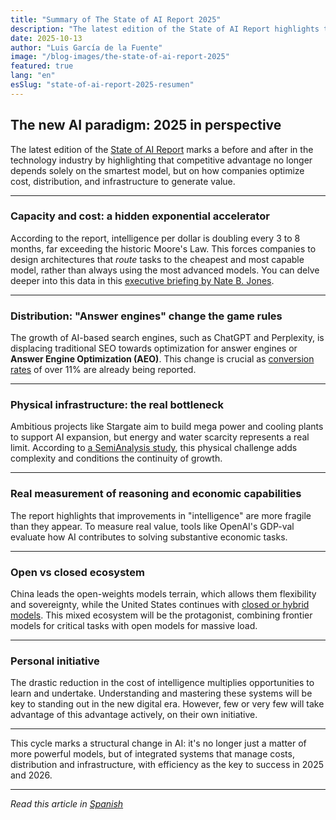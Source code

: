 ```yaml
---
title: "Summary of The State of AI Report 2025"
description: "The latest edition of the State of AI Report highlights that competitive advantage no longer depends solely on the smartest model."
date: 2025-10-13
author: "Luis García de la Fuente"
image: "/blog-images/the-state-of-ai-report-2025"
featured: true
lang: "en"
esSlug: "state-of-ai-report-2025-resumen"
---
```


## The new AI paradigm: 2025 in perspective

The latest edition of the <a href="https://www.stateof.ai/" rel="nofollow" target="_blank">State of AI Report</a> marks a before and after in the technology industry by highlighting that competitive advantage no longer depends solely on the smartest model, but on how companies optimize cost, distribution, and infrastructure to generate value.

***

### Capacity and cost: a hidden exponential accelerator

According to the report, intelligence per dollar is doubling every 3 to 8 months, far exceeding the historic Moore's Law. This forces companies to design architectures that <em>route</em> tasks to the cheapest and most capable model, rather than always using the most advanced models. You can delve deeper into this data in this <a href="https://natesnewsletter.substack.com/p/executive-briefing-i-summarized-the?r=1z4sm5&amp;utm_campaign=post&amp;utm_medium=web&amp;utm_source=substack" rel="nofollow" target="_blank">executive briefing by Nate B. Jones</a>.

***

### Distribution: "Answer engines" change the game rules

The growth of AI-based search engines, such as ChatGPT and Perplexity, is displacing traditional SEO towards optimization for answer engines or <strong>Answer Engine Optimization (AEO)</strong>. This change is crucial as <a href="https://monica.im/es_419/features/youtube-summary-with-chatgpt" rel="nofollow" target="_blank">conversion rates</a> of over 11% are already being reported.

***

### Physical infrastructure: the real bottleneck

Ambitious projects like Stargate aim to build mega power and cooling plants to support AI expansion, but energy and water scarcity represents a real limit. According to <a href="https://semianalysis.com/p/the-ai-hardware-power-struggle" rel="nofollow" target="_blank">a SemiAnalysis study</a>, this physical challenge adds complexity and conditions the continuity of growth.

***

### Real measurement of reasoning and economic capabilities

The report highlights that improvements in "intelligence" are more fragile than they appear. To measure real value, tools like OpenAI's GDP-val evaluate how AI contributes to solving substantive economic tasks.

***

### Open vs closed ecosystem

China leads the open-weights models terrain, which allows them flexibility and sovereignty, while the United States continues with <a href="https://huggingface.co/models" rel="nofollow" target="_blank">closed or hybrid models</a>. This mixed ecosystem will be the protagonist, combining frontier models for critical tasks with open models for massive load.

***

### Personal initiative

The drastic reduction in the cost of intelligence multiplies opportunities to learn and undertake. Understanding and mastering these systems will be key to standing out in the new digital era. However, few or very few will take advantage of this advantage actively, on their own initiative.

***

This cycle marks a structural change in AI: it's no longer just a matter of more powerful models, but of integrated systems that manage costs, distribution and infrastructure, with efficiency as the key to success in 2025 and 2026.

---

*Read this article in [Spanish](/posts/state-of-ai-report-2025-resumen/)*
